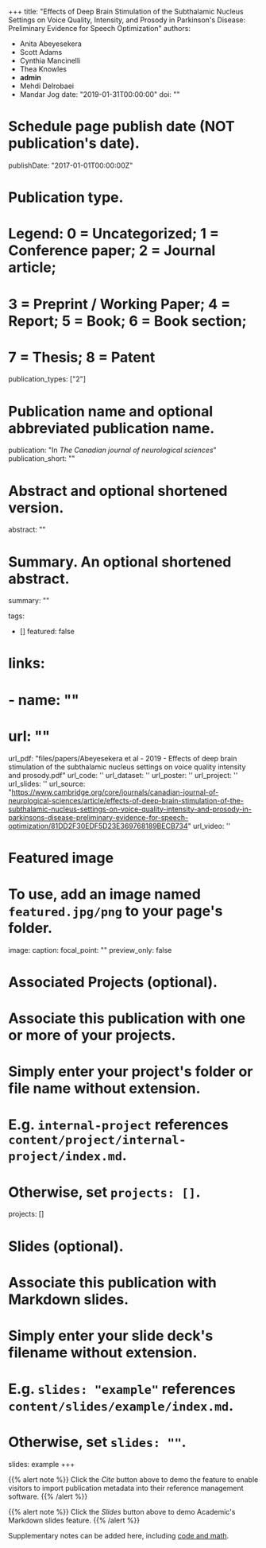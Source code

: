 +++
title: "Effects of Deep Brain Stimulation of the Subthalamic Nucleus Settings on Voice Quality, Intensity, and Prosody in Parkinson's Disease: Preliminary Evidence for Speech Optimization"
authors:
- Anita Abeyesekera
- Scott Adams
- Cynthia Mancinelli
- Thea Knowles
- **admin**
- Mehdi Delrobaei
- Mandar Jog
date: "2019-01-31T00:00:00"
doi: ""

# Schedule page publish date (NOT publication's date).
publishDate: "2017-01-01T00:00:00Z"

# Publication type.
# Legend: 0 = Uncategorized; 1 = Conference paper; 2 = Journal article;
# 3 = Preprint / Working Paper; 4 = Report; 5 = Book; 6 = Book section;
# 7 = Thesis; 8 = Patent
publication_types: ["2"]

# Publication name and optional abbreviated publication name.
publication: "In *The Canadian journal of neurological sciences*"
publication_short: ""

# Abstract and optional shortened version.
abstract: ""

# Summary. An optional shortened abstract.
summary: ""

tags:
- []
featured: false

# links:
# - name: ""
#   url: ""
url_pdf: "files/papers/Abeyesekera et al - 2019 - Effects of deep brain stimulation of the subthalamic nucleus settings on voice quality intensity and prosody.pdf"
url_code: ''
url_dataset: ''
url_poster: ''
url_project: ''
url_slides: ''
url_source: "https://www.cambridge.org/core/journals/canadian-journal-of-neurological-sciences/article/effects-of-deep-brain-stimulation-of-the-subthalamic-nucleus-settings-on-voice-quality-intensity-and-prosody-in-parkinsons-disease-preliminary-evidence-for-speech-optimization/81DD2F30EDF5D23E369768189BECB734"
url_video: ''

# Featured image
# To use, add an image named `featured.jpg/png` to your page's folder. 
image:
  caption: 
  focal_point: ""
  preview_only: false

# Associated Projects (optional).
#   Associate this publication with one or more of your projects.
#   Simply enter your project's folder or file name without extension.
#   E.g. `internal-project` references `content/project/internal-project/index.md`.
#   Otherwise, set `projects: []`.
projects: []

# Slides (optional).
#   Associate this publication with Markdown slides.
#   Simply enter your slide deck's filename without extension.
#   E.g. `slides: "example"` references `content/slides/example/index.md`.
#   Otherwise, set `slides: ""`.
slides: example
+++

{{% alert note %}}
Click the *Cite* button above to demo the feature to enable visitors to import publication metadata into their reference management software.
{{% /alert %}}

{{% alert note %}}
Click the *Slides* button above to demo Academic's Markdown slides feature.
{{% /alert %}}

Supplementary notes can be added here, including [code and math](https://sourcethemes.com/academic/docs/writing-markdown-latex/).
